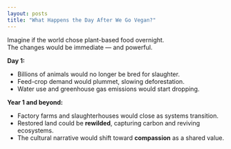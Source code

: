 ```yaml
---
layout: posts
title: "What Happens the Day After We Go Vegan?"
---
```


Imagine if the world chose plant-based food overnight.  
The changes would be immediate — and powerful.

**Day 1:**
- Billions of animals would no longer be bred for slaughter.
- Feed-crop demand would plummet, slowing deforestation.
- Water use and greenhouse gas emissions would start dropping.

**Year 1 and beyond:**
- Factory farms and slaughterhouses would close as systems transition.
- Restored land could be **rewilded**, capturing carbon and reviving ecosystems.
- The cultural narrative would shift toward **compassion** as a shared value.
